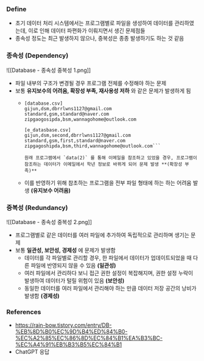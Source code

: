 ### Define
- 초기 데이터 처리 시스템에서는 프로그램별로 파일을 생성하여 데이터를 관리하였는데, 이로 인해 데이터 파편화가 이뤄지면서 생긴 문제점들
- 종속성 정도는 최근 발생하지 않으나, 중복성은 종종 발생하기도 하는 것 같음
### 종속성 (Dependency)
![[Database - 종속성 중복성 1.png]]
- 파일 내부의 구조가 변경될 경우 프로그램 전체를 수정해야 하는 문제
- 보통 **유지보수의 어려움, 확장성 부족, 재사용성 저하** 와 같은 문제가 발생하게 됨
	- ```// database -> e_database의 형태로 바뀐 상황으로 가정
	  [database.csv]
	  gijun,dsm,dbrrlwns1127@gmail.com
	  standard,gsm,standard@naver.com
	  zipgaogosipda,bsm,wannagohome@outlook.com
	  
	  [e_datasbase.csv]
	  gijun,dsm,second,dbrrlwns1127@gmail.com
	  standard,gsm,first,standard@naver.com
	  zipgagoshipda,bsm,third,wannagohome@outlook.com```
	  
	  원래 프로그램에서 `data(2)` 를 통해 이메일을 참조하고 있었을 경우, 프로그램이 참조하는 데이터가 이메일에서 학년 정보로 바뀌게 되어 문제 발생 **(확장성 부족)**
	- 이를 반영하기 위해 참초하는 프로그램을 전부 파일 형태에 하는 하는 어려움 발생 **(유지보수 어려움)**
### 중복성 (Redundancy)
![[Database - 종속성 중복성 2.png]]
- 프로그램별로 같은 데이터를 여러 파일에 추가하여 독립적으로 관리하며 생기는 문제
- 보통 **일관성, 보안성, 경제성** 에 문제가 발생함
	- 데이터를 각 파일별로 관리할 경우, 한 파일에서 데이터가 업데이트되었을 때 다른 파일에 반영되지 않을 수 있음 **(일관성)**
	- 여러 파일에서 관리하다 보니 접근 권한 설정이 복잡해지며, 권한 설정 누락이 발생하여 데이터가 털릴 위험이 있음 **(보안성)**
	- 동일한 데이터를 여러 파일에서 관리해야 하는 만큼 데이터 저장 공간의 낭비가 발생함 **(경제성)**
### References
- https://rain-bow.tistory.com/entry/DB-%EB%8D%B0%EC%9D%B4%ED%84%B0-%EC%A2%85%EC%86%8D%EC%84%B1%EA%B3%BC-%EC%A4%91%EB%B3%B5%EC%84%B1
- ChatGPT 응답